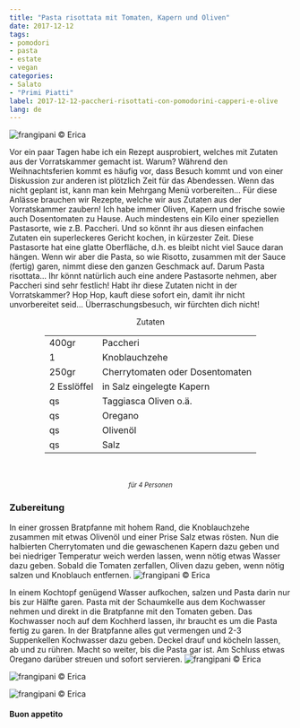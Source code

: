 ```yaml
---
title: "Pasta risottata mit Tomaten, Kapern und Oliven"
date: 2017-12-12
tags:
- pomodori
- pasta
- estate
- vegan
categories:
- Salato
- "Primi Piatti"
label: 2017-12-12-paccheri-risottati-con-pomodorini-capperi-e-olive
lang: de
---
```

![](../2017-12-12-paccheri-risottati-con-pomodorini-capperi-e-olive/header.jpg "frangipani © Erica")

Vor ein paar Tagen habe ich ein Rezept ausprobiert, welches mit Zutaten aus der Vorratskammer gemacht ist. Warum? Während den Weihnachtsferien kommt es häufig vor, dass Besuch kommt und von einer Diskussion zur anderen ist plötzlich Zeit für das Abendessen. Wenn das nicht geplant ist, kann man kein Mehrgang Menü vorbereiten... Für diese Anlässe brauchen wir Rezepte, welche wir aus Zutaten aus der Vorratskammer zaubern! Ich habe immer Oliven, Kapern und frische sowie auch Dosentomaten zu Hause. Auch mindestens ein Kilo einer speziellen Pastasorte, wie z.B. Paccheri. Und so könnt ihr aus diesen einfachen Zutaten ein superleckeres Gericht kochen, in kürzester Zeit. Diese Pastasorte hat eine glatte Oberfläche, d.h. es bleibt nicht viel Sauce daran hängen. Wenn wir aber die Pasta, so wie Risotto, zusammen mit der Sauce (fertig) garen, nimmt diese den ganzen Geschmack auf. Darum Pasta risottata... Ihr könnt natürlich auch eine andere Pastasorte nehmen, aber Paccheri sind sehr festlich! Habt ihr diese Zutaten nicht in der Vorratskammer? Hop Hop, kauft diese sofort ein, damit ihr nicht unvorbereitet seid... Überraschungsbesuch, wir fürchten dich nicht!

<div id="wrapper" style="text-align: center">
  <div id="yourdiv" style="display: inline-block;">
    <div class="ingredients">
      <div class="ingredients-title">Zutaten</div>
      <table>
        <tbody>
          <tr>
            <td>400gr</td>
            <td>Paccheri</td>
          </tr>
          <tr>
            <td>1</td>
            <td>Knoblauchzehe</td>
          </tr>
          <tr>
            <td>250gr</td>
            <td>Cherrytomaten oder Dosentomaten</td>
          </tr>
          <tr>
            <td>2 Esslöffel</td>
            <td>in Salz eingelegte Kapern</td>
          </tr>
          <tr>
             <td>qs</td>
            <td>Taggiasca Oliven o.ä.</td>
          </tr>
          <tr>
            <td>qs</td>
            <td>Oregano</td>
          </tr>
          <tr> 
            <td>qs</td>
            <td>Olivenöl</td>
          </tr>
          <tr>
            <td>qs</td>
            <td>Salz</td>
          </tr>
        </tbody>
      </table>
      <br></br>
      <i class="pull-right" style="font-size: 80%;">für 4 Personen</i>
    </div>
  </div>
</div>


<h3>
  <font color="grey">
    <i class="fa-solid fa-gears"></i>
  </font> Zubereitung
</h3>

In einer grossen Bratpfanne mit hohem Rand, die Knoblauchzehe zusammen mit etwas Olivenöl und einer Prise Salz etwas rösten. Nun die halbierten Cherrytomaten und die gewaschenen Kapern dazu geben und bei niedriger Temperatur weich werden lassen, wenn nötig etwas Wasser dazu geben. Sobald die Tomaten zerfallen, Oliven dazu geben, wenn nötig salzen und Knoblauch entfernen.
![](../2017-12-12-paccheri-risottati-con-pomodorini-capperi-e-olive/sughetto.jpg "frangipani © Erica")

In einem Kochtopf genügend Wasser aufkochen, salzen und Pasta darin nur bis zur Hälfte garen. Pasta mit der Schaumkelle aus dem Kochwasser nehmen und direkt in die Bratpfanne mit den Tomaten geben. Das Kochwasser noch auf dem Kochherd lassen, ihr braucht es um die Pasta fertig zu garen. In der Bratpfanne alles gut vermengen und 2-3 Suppenkellen Kochwasser dazu geben. Deckel drauf und köcheln lassen, ab und zu rühren. Macht so weiter, bis die Pasta gar ist. Am Schluss etwas Oregano darüber streuen und sofort servieren.
![](../2017-12-12-paccheri-risottati-con-pomodorini-capperi-e-olive/risultato1.jpg "frangipani © Erica")

![](../2017-12-12-paccheri-risottati-con-pomodorini-capperi-e-olive/risultato2.jpg "frangipani © Erica")

![](../2017-12-12-paccheri-risottati-con-pomodorini-capperi-e-olive/risultato3.jpg "frangipani © Erica")

<h4>Buon appetito
  <font color="red">
    <i class="fa-regular fa-face-smile"></i>
  </font>
</h4>
